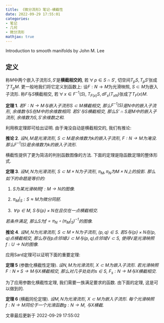 ```yaml
---
title: 《微分流形》笔记-横截性
date: 2022-09-29 17:55:01
categories: 
- 笔记
- 几何
- 微分流形
mathjax: true
---
```


Introduction to smooth manifolds by John M. Lee

## 定义

称$M$中两个嵌入子流形$S,S'$是**横截相交的**,
若$\,\forall\,p\in S\cap S',$ 切空间$T_pS,T_pS'$张成了$T_pM.$
更一般地我们将它定义到函数上: 设$F:N\rightarrow M$为光滑映照,
$S\subset M$为嵌入子流形. 称$F$与$S$横截相交,
若$\,\forall\,x\in F^{-1}(S),$ $T_{F(x)}S,dF_x(T_{xN})$张成了$T_F(x)M.$

**定理 1**. *若$F:N\rightarrow M$与嵌入子流形$S\subset M$横截相交, 那么$F^{-1}(S)$是$N$中的嵌入子流形, 余维数与$S$在$M$中的余维数相同. 若$S'$与$S$横截相交, 那么$S'\cap S$是$M$中的嵌入子流形, 余维数为$S,S'$余维数之和.* 

利用秩定理即可给出证明. 由于淹没自动是横截相交的, 我们有推论:

**推论 2**. *设$N,M$是光滑流形, $S\subset M$是余维数为$k$的嵌入子流形, $F:N\rightarrow M$为淹没. 那么$F^{-1}(S)$是余维数为$k$的嵌入子流形.* 

横截性提供了更为简洁的判别函数图像的方法.
下面的定理是隐函数定理的整体形式.

**定理 3**. *设$M,N$为光滑流形, $S\subset M\times N$为子流形, $\pi_M,\pi_N$为$M\times N$上的投影. 那么如下的命题是等价的:* 

1. *$S$为某光滑映照$f:M\rightarrow N$的图像.*

2. *$\pi_M|_S:S\approx M$为微分同胚.*

3. *$\,\forall\,p\in M,$ $S$与$\{p\}\times N$在且仅在一点横截相交.*

*若条件满足, 那么$S$为$f=\pi_N\circ (\pi_M|_S)^{-1}$的图像.*

**推论 4**. *设$M,N$为光滑流形, $S\subset M\times N$为子流形, $(p,q)\in S.$ 若$S$与$\{p\}\times N$在$(p,q)$点横截相交, 那么存在$p$点邻域$U\subset M$与$(p,q)$点邻域$V\subset S,$ 使得$V$是光滑映照$f:U\rightarrow N$的图像.* 

应用Sard定理可以证明下面的重要定理:

**定理 5** (参数化横截性定理). *设$N,M$为光滑流形, $X\subset M$为嵌入子流形. 若光滑映照$F:N\times S\rightarrow M$与$X$横截相交, 那么对几乎处处的$s\in S,$ $F_s:N\rightarrow M$与$X$横截相交.* 

为了应用参数化横截性定理, 我们需要一族满足要求的函数. 由下面的定理,
这是可以做到的.

**定理 6** (横截同伦定理). *设$M,N$为光滑流形, $X\subset M$为嵌入子流形. 每个光滑映照$f:N\rightarrow M$同伦于一个光滑函数$g:N\rightarrow M,$ 与$X$横截.* 

文章最后更新于 2022-09-29 17:55:02 
